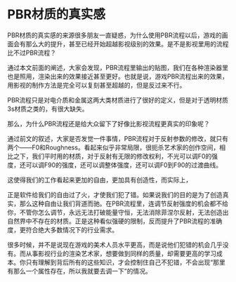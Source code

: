 PBR材质的真实感
===============

PBR材质的真实感的来源很多朋友一直疑惑，为什么使用PBR流程以后，游戏的画面会有那么大的提升，甚至已经开始超越影视级别的效果。是不是影视里用的流程比不过PBR流程？

通过本文前面的阐述，大家会发现，PBR流程里输出的贴图，我们在各种渲染器里也是照用，渲染出来的效果接近甚至更好。也就是说，游戏PBR流程出来的效果，用影视的制作方法是完全可以复刻甚至超越的，但是反过来不行。

PBR流程只是对电介质和金属这两大类材质进行了很好的定义，但是对于透明材质3s材质之类的，有很大缺失。

那么，为什么PBR流程还是给大众留下了好像比影视流程更真实的印象呢？

通过前文的叙述，大家是否发觉一件事情，PBR流程对于反射参数的修改，就只有两个——F0和Roughness。看起来似乎非常局限，很扼杀艺术家的创作空间，相比之下，我们平时用的材质，对于反射有无限的修改权利，不光可以调F0的强度，还可以调F90的强度，还可以调整体强度，还可以调F0到F90的过渡曲线。

这使得我们的工作看起来更加的自由，更加具有创造性，而实际上，

正是软件给我们的自由过了火，才使我们犯了错。如果说我们的目的是为了创造真实，那么这种自由让我们背道而驰。在PBR流程里，连调节反射强度的机会都不给你，不管你怎么调节，永远无法打破能量守恒，无法消除菲涅尔反射，无法创造出自然界中不存在的材质。正是这种看似强硬的限制，反而提升了PBR流程的准确度，更符合绝大多数情况下的行业需求。

很多时候，并不是说现在游戏的美术人员水平更高，而是说他们犯错的机会几乎没有。而从事影视行业的渲染艺术家，想要做到同样的质量，却需要更高的学习成本。你只有理解到背后所有的这些知识，才会控制住自己不犯错，不会出现“那里有那么一个属性存在，所以我就要去调一下”的情况。
